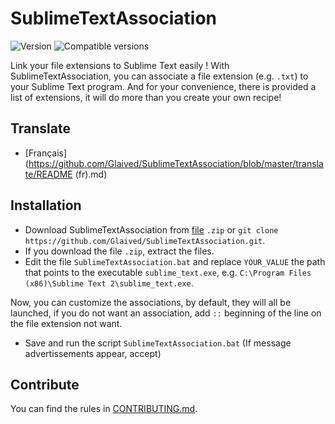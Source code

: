 # SublimeTextAssociation

![Version](http://img.shields.io/badge/Version-pre--release-green.svg?style=flat-square) ![Compatible versions](http://img.shields.io/badge/Windows->=W2000-lightgrey.svg?style=flat-square)

Link your file extensions to Sublime Text easily !
With SublimeTextAssociation, you can associate a file extension (e.g. `.txt`) to your Sublime Text program. And for your convenience, there is provided a list of extensions, it will do more than you create your own recipe!

## Translate

* [Français](https://github.com/Glaived/SublimeTextAssociation/blob/master/translate/README (fr).md)

## Installation

* Download SublimeTextAssociation from [file](https://github.com/Glaived/SublimeTextAssociation/archive/master.zip) `.zip` or `git clone https://github.com/Glaived/SublimeTextAssociation.git`.
* If you download the file `.zip`, extract the files.
* Edit the file `SublimeTextAssociation.bat` and replace `YOUR_VALUE` the path that points to the executable `sublime_text.exe`, e.g. `C:\Program Files (x86)\Sublime Text 2\sublime_text.exe`.

Now, you can customize the associations, by default, they will all be launched, if you do not want an association, add `::` beginning of the line on the file extension not want.

* Save and run the script `SublimeTextAssociation.bat` (If message advertissements appear, accept)

## Contribute

You can find the rules in [CONTRIBUTING.md](https://github.com/Glaived/SublimeTextAssociation/blob/master/CONTRIBUTING.md).
